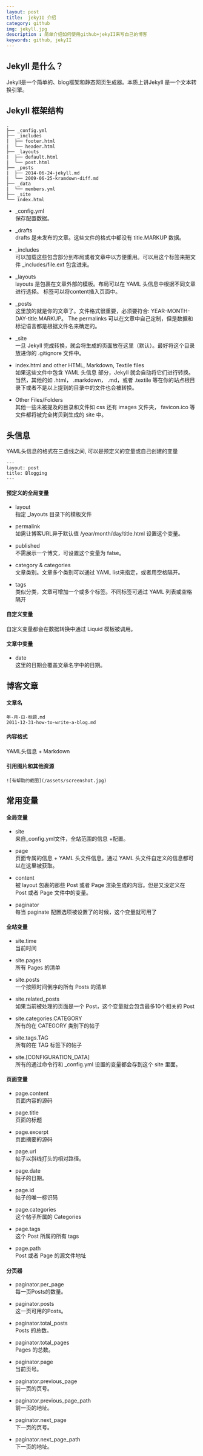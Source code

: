```yaml
---
layout: post
title:  jekyII 介绍 
category: github 
img: jekyll.jpg
description : 简单介绍如何使用github+jekyII来写自己的博客 
keywords: github, jekyII 
---
```


## Jekyll 是什么？
Jekyll是一个简单的、blog框架和静态网页生成器。本质上讲Jekyll 是一个文本转换引擎。

## JekyII 框架结构
    .
    ├── _config.yml
    ├── _includes
    |  ├── footer.html
    |  └── header.html
    ├── _layouts
    |  ├── default.html
    |  └── post.html
    ├── _posts
    |  ├── 2014-06-24-jekyll.md
    |  └── 2009-06-25-kramdown-diff.md
    ├── _data
    |  └── members.yml
    ├── _site
    └── index.html

* _config.yml  
保存配置数据。

* _drafts  
drafts 是未发布的文章。这些文件的格式中都没有 title.MARKUP 数据。

* _includes  
可以加载这些包含部分到布局或者文章中以方便重用。可以用这个标签来把文件 _includes/file.ext 包含进来。

* _layouts  
layouts 是包裹在文章外部的模板。布局可以在 YAML 头信息中根据不同文章进行选择。 标签可以将content插入页面中。

* _posts  
这里放的就是你的文章了。文件格式很重要，必须要符合: YEAR-MONTH-DAY-title.MARKUP。 The permalinks 可以在文章中自己定制，但是数据和标记语言都是根据文件名来确定的。

* _site  
一旦 Jekyll 完成转换，就会将生成的页面放在这里（默认）。最好将这个目录放进你的 .gitignore 文件中。

* index.html and other HTML, Markdown, Textile files  
如果这些文件中包含 YAML 头信息 部分，Jekyll 就会自动将它们进行转换。当然，其他的如 .html， .markdown，  .md，或者 .textile 等在你的站点根目录下或者不是以上提到的目录中的文件也会被转换。

* Other Files/Folders  
其他一些未被提及的目录和文件如  css 还有 images 文件夹， favicon.ico 等文件都将被完全拷贝到生成的 site 中。

## 头信息
YAML头信息的格式在三虚线之间, 可以是预定义的变量或自己创建的变量  

    ---
    layout: post
    title: Blogging
    ---

#### 预定义的全局变量
* layout  
指定 _layouts 目录下的模板文件

* permalink  
如需让博客URL异于默认值 /year/month/day/title.html 设置这个变量。

* published    
不需展示一个博文，可设置这个变量为 false。

* category & categories  
文章类别。文章多个类别可以通过 YAML list来指定，或者用空格隔开。

* tags  
类似分类，文章可增加一个或多个标签。不同标签可通过 YAML 列表或空格隔开

#### 自定义变量
自定义变量都会在数据转换中通过 Liquid 模板被调用。

#### 文章中变量
* date  
这里的日期会覆盖文章名字中的日期。

## 博客文章
#### 文章名
    年-月-日-标题.md
    2011-12-31-how-to-write-a-blog.md

#### 内容格式
YAML头信息 + Markdown

#### 引用图片和其他资源
    ![有帮助的截图](/assets/screenshot.jpg)

## 常用变量
#### 全局变量
* site  
来自_config.yml文件，全站范围的信息 +配置。

* page  
页面专属的信息 + YAML 头文件信息。通过 YAML 头文件自定义的信息都可以在这里被获取。

* content  
被 layout 包裹的那些 Post 或者 Page 渲染生成的内容。但是又没定义在 Post 或者 Page 文件中的变量。

* paginator  
每当 paginate 配置选项被设置了的时候，这个变量就可用了

#### 全站变量
* site.time  
当前时间

* site.pages  
所有 Pages 的清单

* site.posts  
一个按照时间倒序的所有 Posts 的清单

* site.related_posts  
如果当前被处理的页面是一个 Post，这个变量就会包含最多10个相关的 Post

* site.categories.CATEGORY  
所有的在 CATEGORY 类别下的帖子

* site.tags.TAG  
所有的在 TAG 标签下的帖子

* site.[CONFIGURATION_DATA]  
所有的通过命令行和 _config.yml 设置的变量都会存到这个 site 里面。 

#### 页面变量
* page.content  
页面内容的源码

* page.title  
页面的标题

* page.excerpt  
页面摘要的源码

* page.url  
帖子以斜线打头的相对路径。

* page.date  
帖子的日期。

* page.id  
帖子的唯一标识码

* page.categories  
这个帖子所属的 Categories

* page.tags  
这个 Post 所属的所有 tags

* page.path  
Post 或者 Page 的源文件地址

#### 分页器
* paginator.per_page  
每一页Posts的数量。

* paginator.posts  
这一页可用的Posts。

* paginator.total_posts  
Posts 的总数。

* paginator.total_pages  
Pages 的总数。

* paginator.page  
当前页号。

* paginator.previous_page  
前一页的页号。

* paginator.previous_page_path  
前一页的地址。

* paginator.next_page  
下一页的页号。

* paginator.next_page_path  
下一页的地址。
